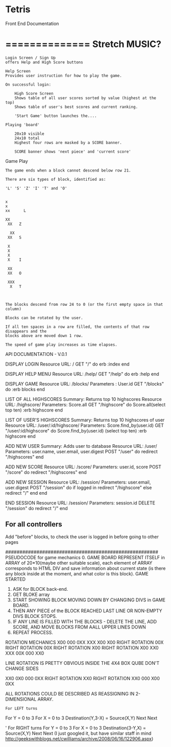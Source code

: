 # Tetris

Front End Documentation

==============
Stretch MUSIC?
==============


	Login Screen / Sign Up
	offers Help and High Score buttons

	Help Screen
	Provides user instruction for how to play the game.

	On successful login:

		High Score Screen
		Shows table of all user scores sorted by value (highest at the top)
		Shows table of user's best scores and current ranking.

		'Start Game' button launches the....

	Playing 'board'

		20x10 visible
		24x10 total
		Highest four rows are masked by a SCORE banner.

		SCORE banner shows 'next piece' and 'current score'


Game Play

	The game ends when a block cannot descend below row 21.

	There are six types of block, identified as:

	'L' 'S' 'Z' 'I' 'T' and 'O'


	x
	x
	xx		L

	XX
	 XX   Z

	  XX
	 XX   S

	 X
	 X
	 X
	 X    I

	 XX
	 XX   O

	 XXX
	  X   T



	The blocks descend from row 24 to 0 (or the first empty space in that column)

	Blocks can be rotated by the user.

	If all ten spaces in a row are filled, the contents of that row disappears and the
	blocks above are moved down 1 row.

	The speed of game play increases as time elapses.


API DOCUMENTATION - V.0.1

DISPLAY LOGIN
Resource URL: /
GET "/" do
  erb :index
end

DISPLAY HELP MENU
Resource URL: /help/
GET "/help" do
  erb :help
end

DISPLAY GAME
Resource URL: /blocks/
Parameters : User.id
GET "/blocks" do
  :erb blocks
end

LIST OF ALL HIGHSCORES Summary: Returns top 10 highscores
Resource URL: /highscore/
Parameters: Score.all
GET "/highscore" do
  Score.all(select top ten)
  :erb highscore
end

LIST OF USER'S HIGHSCORES Summary: Returns top 10 highscores of user
Resource URL: /user/:id/highscore/
Parameters: Score.find_by(user.id)
GET "/user/:id/highscore" do
  Score.find_by(user.id) (select top ten)
  :erb highscore
end

ADD NEW USER Summary: Adds user to database
Resource URL: /user/
Parameters: user.name, user.email, user.digest
POST "/user" do
  redirect "/highscores"
end

ADD NEW SCORE
Resource URL: /score/
Parameters: user.id, score
POST "/score" do
  redirect "/highscores"
end

ADD NEW SESSION
Resource URL: /session/
Parameters: user.email, user.digest
POST "/session" do
  if logged in
    redirect "/highscore"
  else
    redirect "/"
  end
end

END SESSION
Resource URL: /session/
Parameters: session.id
DELETE "/session" do
  redirect "/"
end

## For all controllers
Add "before" blocks, to check the user is logged in before going to other pages

######################################################
 PSEUDOCODE for game mechanics
  0. GAME BOARD REPRESENT ITSELF in ARRAY of 20*10(maybe other suitable scale),
  each element of ARRAY corresponds to HTML DIV and save information about current state
  (is there any block inside at the moment, and what color is this block).
  GAME STARTED
  1. ASK for BLOCK back-end.
  2. GET BLOKE array
  3. START SHOWING BLOCK MOVING DOWN BY CHANGING DIVS in GAME BOARD.
  4. THEN ANY PIECE of the BLOCK REACHED LAST LINE OR NON-EMPTY DIVS BLOCK STOPS.
  5. IF ANY LINE IS FILLED WITH THE BLOCKS - DELETE THE LINE, ADD SCORE, AND MOVE BLOCKS FROM AALL UPPER LINES DOWN
  6. REPEAT PROCESS.

  ROTATION MECHANICS
  X00                   000                 0XX                 XXX                 X00
  X00  RIGHT ROTATION   00X  RIGHT ROTATION 00X RIGHT ROTATION  X00 RIGHT ROTATION  X00
  XX0                   XXX                 00X                 000                 XX0

  LINE ROTATION IS PRETTY OBVIOUS INSIDE THE 4X4 BOX
  QUBE DON'T CHANGE SIDES

  XX0                0X0                000
  0XX RIGHT ROTATION XX0 RIGHT ROTATION XX0
  000                X00                0XX

  ALL ROTATIONS COULD BE DESCRIBED AS REASSIGNING IN 2-DIMENSIONAL ARRAY.

    For LEFT turns
For Y = 0 to 3
    For X = 0 to 3
        Destination(Y,3-X) = Source(X,Y)
    Next
Next

' For RIGHT turns
For Y = 0 to 3
    For X = 0 to 3
        Destination(3-Y,X) = Source(X,Y)
    Next
Next
(I just googled it, but have similar staff in mind http://geekswithblogs.net/cwilliams/archive/2008/06/16/122906.aspx)



